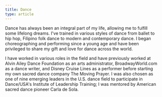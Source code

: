 ```yaml
---
title: Dance
type: article
---
```

Dance has always been an integral part of my life, allowing me to fulfill some lifelong dreams. I've trained in various styles of dance from ballet to hip hop, Filipino folk dance to modern and contemporary dance. I began choreographing and performing since a young age and have been privileged to share my gift and love for dance across the world.

I have worked in various roles in the field and have previously worked at Alvin Ailey Dance Foundation as an arts administrator, BroadwayWorld.com  as a dance writer, and Disney Cruise Lines as a performer before starting my own sacred dance company The Moving Prayer. I was also chosen as one of nine emerging leaders in the U.S. dance field to participate in Dance/USA's Institute of Leadership Training; I was mentored by American sacred dance pioneer Carla de Sola.